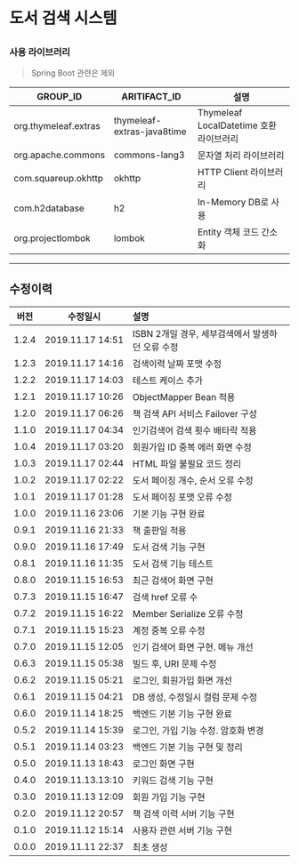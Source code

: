 # 도서 검색 시스템

##

##

##

### 사용 라이브러리

> Spring Boot 관련은 제외

| GROUP_ID | ARITIFACT_ID | 설명 |
| ---- | ---- | ---- |
| org.thymeleaf.extras | thymeleaf-extras-java8time | Thymeleaf LocalDatetime 호환 라이브러리 |
| org.apache.commons | commons-lang3 | 문자열 처리 라이브러리 |
| com.squareup.okhttp | okhttp | HTTP Client 라이브러리 |
| com.h2database | h2 | In-Memory DB로 사용 |
| org.projectlombok  | lombok | Entity 객체 코드 간소화 |

--------

## 수정이력

| 버전 | 수정일시 | 설명 |
| :----: | :----: | :---- |
| 1.2.4 | 2019.11.17 14:51 | ISBN 2개일 경우, 세부검색에서 발생하던 오류 수정 |
| 1.2.3 | 2019.11.17 14:16 | 검색이력 날짜 포맷 수정 |
| 1.2.2 | 2019.11.17 14:03 | 테스트 케이스 추가 |
| 1.2.1 | 2019.11.17 10:26 | ObjectMapper Bean 적용 |
| 1.2.0 | 2019.11.17 06:26 | 책 검색 API 서비스 Failover 구성 |
| 1.1.0 | 2019.11.17 04:34 | 인기검색어 검색 횟수 배타락 적용 |
| 1.0.4 | 2019.11.17 03:20 | 회원가입 ID 중복 에러 화면 수정 |
| 1.0.3 | 2019.11.17 02:44 | HTML 파일 불필요 코드 정리 |
| 1.0.2 | 2019.11.17 02:22 | 도서 페이징 개수, 순서 오류 수정 |
| 1.0.1 | 2019.11.17 01:28 | 도서 페이징 포맷 오류 수정 |
| 1.0.0 | 2019.11.16 23:06 | 기본 기능 구현 완료 |
| 0.9.1 | 2019.11.16 21:33 | 책 출판일 적용 |
| 0.9.0 | 2019.11.16 17:49 | 도서 검색 기능 구현 |
| 0.8.1 | 2019.11.16 11:35 | 도서 검색 기능 테스트 |
| 0.8.0 | 2019.11.15 16:53 | 최근 검색어 화면 구현 |
| 0.7.3 | 2019.11.15 16:47 | 검색 href 오류 수 |
| 0.7.2 | 2019.11.15 16:22 | Member Serialize 오류 수정 |
| 0.7.1 | 2019.11.15 15:23 | 계정 중복 오류 수정 |
| 0.7.0 | 2019.11.15 12:05 | 인기 검색어 화면 구현. 메뉴 개선 |
| 0.6.3 | 2019.11.15 05:38 | 빌드 후, URI 문제 수정 |
| 0.6.2 | 2019.11.15 05:21 | 로그인, 회원가입 화면 개선 |
| 0.6.1 | 2019.11.15 04:21 | DB 생성, 수정일시 컬럼 문제 수정 |
| 0.6.0 | 2019.11.14 18:25 | 백엔드 기본 기능 구현 완료 |
| 0.5.2 | 2019.11.14 15:39 | 로그인, 가입 기능 수정. 암호화 변경 |
| 0.5.1 | 2019.11.14 03:23 | 백엔드 기본 기능 구현 및 정리 |
| 0.5.0 | 2019.11.13 18:43 | 로그인 화면 구현 |
| 0.4.0 | 2019.11.13.13:10 | 키워드 검색 기능 구현 |
| 0.3.0 | 2019.11.13 12:09 | 회원 가입 기능 구현 |
| 0.2.0 | 2019.11.12 20:57 | 책 검색 이력 서버 기능 구현 |
| 0.1.0 | 2019.11.12 15:14 | 사용자 관련 서버 기능 구현 |
| 0.0.0 | 2019.11.11 22:37 | 최초 생성 |